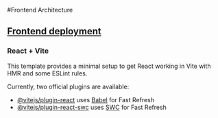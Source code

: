 #Frontend Architecture

## [Frontend deployment](https://delightful-mushroom-05d6e7b1e.5.azurestaticapps.net/)

### React + Vite

This template provides a minimal setup to get React working in
Vite with HMR and some ESLint rules.

Currently, two official plugins are available:

- [@vitejs/plugin-react](https://github.com/vitejs/vite-plugin-react/blob/main/packages/plugin-react/README.md)
  uses [Babel](https://babeljs.io/) for Fast Refresh
- [@vitejs/plugin-react-swc](https://github.com/vitejs/vite-plugin-react-swc)
  uses [SWC](https://swc.rs/) for Fast Refresh
